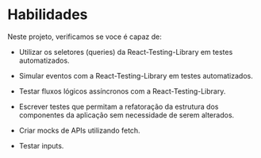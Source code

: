 # Habilidades

Neste projeto, verificamos se voce é capaz de:

* Utilizar os seletores (queries) da React-Testing-Library em testes automatizados.

* Simular eventos com a React-Testing-Library em testes automatizados.

* Testar fluxos lógicos assíncronos com a React-Testing-Library.

* Escrever testes que permitam a refatoração da estrutura dos componentes da aplicação sem necessidade de serem alterados.

* Criar mocks de APIs utilizando fetch.

* Testar inputs.